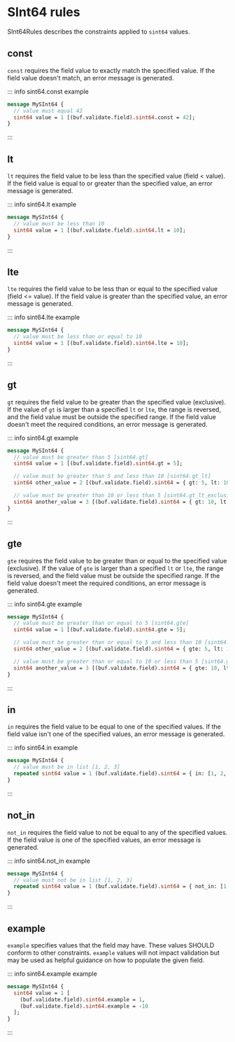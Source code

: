 # SInt64 rules

SInt64Rules describes the constraints applied to `sint64` values.

## const

`const` requires the field value to exactly match the specified value. If the field value doesn't match, an error message is generated.

::: info sint64.const example

```proto
message MySInt64 {
  // value must equal 42
  sint64 value = 1 [(buf.validate.field).sint64.const = 42];
}
```

:::

## lt

`lt` requires the field value to be less than the specified value (field < value). If the field value is equal to or greater than the specified value, an error message is generated.

::: info sint64.lt example

```proto
message MySInt64 {
  // value must be less than 10
  sint64 value = 1 [(buf.validate.field).sint64.lt = 10];
}
```

:::

## lte

`lte` requires the field value to be less than or equal to the specified value (field <= value). If the field value is greater than the specified value, an error message is generated.

::: info sint64.lte example

```proto
message MySInt64 {
  // value must be less than or equal to 10
  sint64 value = 1 [(buf.validate.field).sint64.lte = 10];
}
```

:::

## gt

`gt` requires the field value to be greater than the specified value (exclusive). If the value of `gt` is larger than a specified `lt` or `lte`, the range is reversed, and the field value must be outside the specified range. If the field value doesn't meet the required conditions, an error message is generated.

::: info sint64.gt example

```proto
message MySInt64 {
  // value must be greater than 5 [sint64.gt]
  sint64 value = 1 [(buf.validate.field).sint64.gt = 5];

  // value must be greater than 5 and less than 10 [sint64.gt_lt]
  sint64 other_value = 2 [(buf.validate.field).sint64 = { gt: 5, lt: 10 }];

  // value must be greater than 10 or less than 5 [sint64.gt_lt_exclusive]
  sint64 another_value = 3 [(buf.validate.field).sint64 = { gt: 10, lt: 5 }];
}
```

:::

## gte

`gte` requires the field value to be greater than or equal to the specified value (exclusive). If the value of `gte` is larger than a specified `lt` or `lte`, the range is reversed, and the field value must be outside the specified range. If the field value doesn't meet the required conditions, an error message is generated.

::: info sint64.gte example

```proto
message MySInt64 {
  // value must be greater than or equal to 5 [sint64.gte]
  sint64 value = 1 [(buf.validate.field).sint64.gte = 5];

  // value must be greater than or equal to 5 and less than 10 [sint64.gte_lt]
  sint64 other_value = 2 [(buf.validate.field).sint64 = { gte: 5, lt: 10 }];

  // value must be greater than or equal to 10 or less than 5 [sint64.gte_lt_exclusive]
  sint64 another_value = 3 [(buf.validate.field).sint64 = { gte: 10, lt: 5 }];
}
```

:::

## in

`in` requires the field value to be equal to one of the specified values. If the field value isn't one of the specified values, an error message is generated.

::: info sint64.in example

```proto
message MySInt64 {
  // value must be in list [1, 2, 3]
  repeated sint64 value = 1 (buf.validate.field).sint64 = { in: [1, 2, 3] };
}
```

:::

## not_in

`not_in` requires the field value to not be equal to any of the specified values. If the field value is one of the specified values, an error message is generated.

::: info sint64.not_in example

```proto
message MySInt64 {
  // value must not be in list [1, 2, 3]
  repeated sint64 value = 1 (buf.validate.field).sint64 = { not_in: [1, 2, 3] };
}
```

:::

## example

`example` specifies values that the field may have. These values SHOULD conform to other constraints. `example` values will not impact validation but may be used as helpful guidance on how to populate the given field.

::: info sint64.example example

```proto
message MySInt64 {
  sint64 value = 1 [
    (buf.validate.field).sint64.example = 1,
    (buf.validate.field).sint64.example = -10
  ];
}
```

:::
